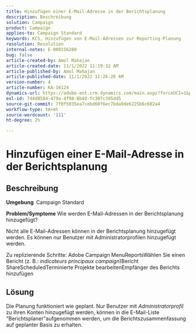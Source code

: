 ```yaml
---
title: Hinzufügen einer E-Mail-Adresse in der Berichtsplanung
description: Beschreibung
solution: Campaign
product: Campaign
applies-to: Campaign Standard
keywords: KCS, Hinzufügen von E-Mail-Adressen zur Reporting-Planung
resolution: Resolution
internal-notes: E-000156280
bug: false
article-created-by: Amol Mahajan
article-created-date: 11/1/2022 11:19:32 AM
article-published-by: Amol Mahajan
article-published-date: 11/1/2022 11:26:26 AM
version-number: 4
article-number: KA-16124
dynamics-url: https://adobe-ent.crm.dynamics.com/main.aspx?forceUCI=1&pagetype=entityrecord&etn=knowledgearticle&id=3863ba0a-d759-ed11-9561-6045bd006f95
exl-id: 7d4d8584-479a-4f98-8b49-fc307c395dd5
source-git-commit: 7f0f5035ea7cebd60f6ec7bda9de6225b6c602a4
workflow-type: tm+mt
source-wordcount: '111'
ht-degree: 2%

---
```


# Hinzufügen einer E-Mail-Adresse in der Berichtsplanung

## Beschreibung

<b>Umgebung </b>
Campaign Standard


<b>Problem/Symptome</b>
Wie werden E-Mail-Adressen in der Berichtsplanung hinzugefügt?

Nicht alle E-Mail-Adressen können in der Berichtsplanung hinzugefügt werden. Es können nur Benutzer mit Administratorprofilen hinzugefügt werden.

Zu replizierende Schritte: Adobe Campaign MenuReportsWählen Sie einen Bericht (z. B.: *indicateurs principaux campaign*)Bericht ShareScheduledTerminierte Projekte bearbeitenEmpfänger des Berichts hinzufügen


## Lösung


Die Planung funktioniert wie geplant. Nur Benutzer mit *Administratorprofil* zu ihren Konten hinzugefügt werden, können in die E-Mail-Liste &quot;Berichtsplaner&quot;aufgenommen werden, um die Berichtszusammenfassung auf geplanter Basis zu erhalten.

